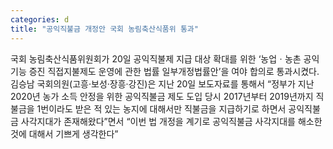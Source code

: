 ```yaml
---
categories: d
title: "공익직불금 개정안 국회 농림축산식품위 통과"
---
```

국회 농림축산식품위원회가 20일 공익직불제 지급 대상 확대를 위한 ‘농업ㆍ농촌 공익기능 증진 직접지불제도 운영에 관한 법률 일부개정법률안’을 여야 합의로 통과시켰다.김승남 국회의원(고흥·보성·장흥·강진)은 지난 20일 보도자료를 통해서 “정부가 지난 2020년 농가 소득 안정을 위한 공익직불금 제도 도입 당시 2017년부터 2019년까지 직불금을 1번이라도 받은 적 있는 농지에 대해서만 직불금을 지급하기로 하면서 공익직불금 사각지대가 존재해왔다”면서 “이번 법 개정을 계기로 공익직불금 사각지대를 해소한 것에 대해서 기쁘게 생각한다”